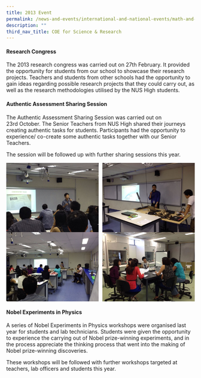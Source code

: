 ```yaml
---
title: 2013 Event
permalink: /news-and-events/international-and-national-events/math-and-science/coe-for-sci-and-research/2013/
description: ""
third_nav_title: COE for Science & Research
---
```

#### **Research Congress**
The 2013 research congress was carried out on 27th February. It provided the opportunity for students from our school to showcase their research projects. Teachers and students from other schools had the opportunity to gain ideas regarding possible research projects that they could carry out, as well as the research methodologies utilised by the NUS High students.

#### **Authentic Assessment Sharing Session**
The Authentic Assessment Sharing Session was carried out on 23rd October. The Senior Teachers from NUS High shared their journeys creating authentic tasks for students. Participants had the opportunity to experience/ co-create some authentic tasks together with our Senior Teachers.

The session will be followed up with further sharing sessions this year.

<img src="/images/2013event1.jpg" style="width:49%" align=left>
<img src="/images/2013event2.jpg" style="width:49%" align=right>

<br clear="left">

<img src="/images/2013event3.jpg" style="width:49%" align=left>
<img src="/images/2013event4.jpg" style="width:49%" align=right>

<br clear="left">

#### **Nobel Experiments in Physics**
A series of Nobel Experiments in Physics workshops were organised last year for students and lab technicians. Students were given the opportunity to experience the carrying out of Nobel prize-winning experiments, and in the process appreciate the thinking process that went into the making of Nobel prize-winning discoveries.

These workshops will be followed with further workshops targeted at teachers, lab officers and students this year.
